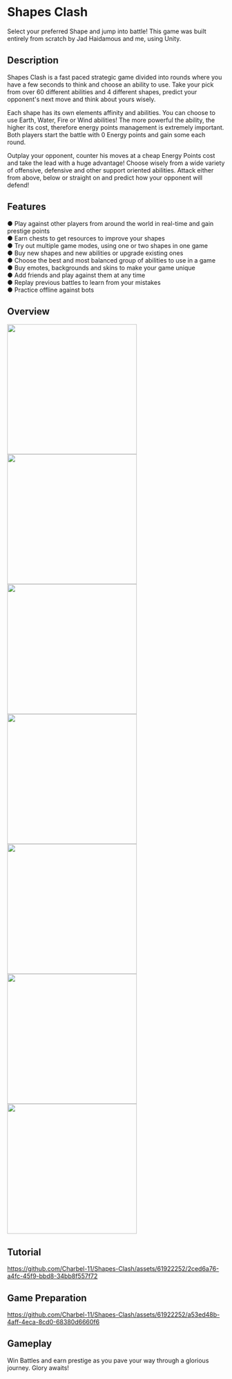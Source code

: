 # Shapes Clash
Select your preferred Shape and jump into battle! This game was built entirely from scratch by Jad Haidamous and me, using Unity.

## Description
Shapes Clash is a fast paced strategic game divided into rounds where you have a few seconds to think and choose an ability to use. 
Take your pick from over 60 different abilities and 4 different shapes, predict your opponent's next move and think about yours wisely.

Each shape has its own elements affinity and abilities. You can choose to use Earth, Water, Fire or Wind abilities! 
The more powerful the ability, the higher its cost, therefore energy points management is extremely important. Both players start the battle with 0 Energy points and gain some each round. 

Outplay your opponent, counter his moves at a cheap Energy Points cost and take the lead with a huge advantage! 
Choose wisely from a wide variety of offensive, defensive and other support oriented abilities. Attack either from above, below or straight on and predict how your opponent will defend! 

## Features
● Play against other players from around the world in real-time and gain prestige points
<br/>● Earn chests to get resources to improve your shapes
<br/>● Try out multiple game modes, using one or two shapes in one game
<br/>● Buy new shapes and new abilities or upgrade existing ones
<br/>● Choose the best and most balanced group of abilities to use in a game
<br/>● Buy emotes, backgrounds and skins to make your game unique
<br/>● Add friends and play against them at any time
<br/>● Replay previous battles to learn from your mistakes
<br/>● Practice offline against bots

## Overview
<img src=https://github.com/Charbel-11/Shapes-Clash/assets/61922252/a4ab5573-1fd3-46ce-bb15-0f666f97864c width="300">
<img src=https://github.com/Charbel-11/Shapes-Clash/assets/61922252/e54921f1-0074-4fac-8b44-80c1cebe23d4 width="300">
<img src=https://github.com/Charbel-11/Shapes-Clash/assets/61922252/220f3f30-102f-4960-af6d-3522f52e3b04 width="300">
<img src=https://github.com/Charbel-11/Shapes-Clash/assets/61922252/74286dbf-c08b-4b03-a94b-fee0840d915b width="300">
<img src=https://github.com/Charbel-11/Shapes-Clash/assets/61922252/03842e23-29af-49cc-ad46-52444cf1404f width="300">
<img src=https://github.com/Charbel-11/Shapes-Clash/assets/61922252/864b73ca-ac52-4f9e-87cf-d064f1ffd290 width="300">
<img src=https://github.com/Charbel-11/Shapes-Clash/assets/61922252/1e29ca84-0cc3-4f72-a63f-a54b622e6cab width="300">

## Tutorial
https://github.com/Charbel-11/Shapes-Clash/assets/61922252/2ced6a76-a4fc-45f9-bbd8-34bb8f557f72

## Game Preparation
https://github.com/Charbel-11/Shapes-Clash/assets/61922252/a53ed48b-4aff-4eca-8cd0-68380d6660f6

## Gameplay


Win Battles and earn prestige as you pave your way through a glorious journey. Glory awaits!
